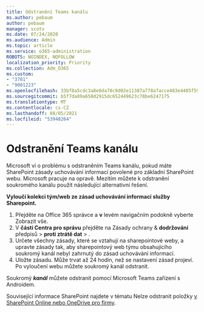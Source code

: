 ```yaml
---
title: Odstranění Teams kanálu
ms.author: pebaum
author: pebaum
manager: scotv
ms.date: 07/24/2020
ms.audience: Admin
ms.topic: article
ms.service: o365-administration
ROBOTS: NOINDEX, NOFOLLOW
localization_priority: Priority
ms.collection: Adm_O365
ms.custom:
- "3781"
- "9001223"
ms.openlocfilehash: 33bf8a5cdc3a8e8da78c9d02e11387a778a7acce483e4485f595d9e05b344433
ms.sourcegitcommit: b5f7da89a650d2915dc652449623c78be6247175
ms.translationtype: MT
ms.contentlocale: cs-CZ
ms.lasthandoff: 08/05/2021
ms.locfileid: "53948264"
---
```

# <a name="delete-a-teams-private-channel"></a>Odstranění Teams kanálu

Microsoft ví o problému s odstraněním Teams kanálu, pokud máte SharePoint zásady uchovávání informací povolené pro základní SharePoint webu. Microsoft pracuje na opravě. Mezitím můžete k odstranění soukromého kanálu použít následující alternativní řešení.

**Vyloučí kolekci tým/web ze zásad uchovávání informací služby Sharepoint.**

1. Přejděte na Office 365 správce a **v** levém navigačním podokně vyberte Zobrazit vše.
2. V **části Centra pro správu** přejděte na Zásady ochrany & **dodržování** předpisů  >  **proti ztrátě dat**  >  .
3. Určete všechny zásady, které se vztahují na sharepointové weby, a upravte zásady tak, aby sharepointový web týmu obsahujícího soukromý kanál nebyl zahrnutý do zásad uchovávání informací.
4. Uložte zásadu.
    Může trvat až 24 hodin, než se nastavení zásad projeví.
    Po vyloučení webu můžete soukromý kanál odstranit.  
    
Soukromý ***kanál*** můžete odstranit pomocí Microsoft Teams zařízení s Androidem. 

Související informace SharePoint najdete v tématu Nelze odstranit položky [v SharePoint Online nebo OneDrive pro firmy](https://docs.microsoft.com/alchemyinsights/retention-policy-ediscovery-hold).